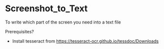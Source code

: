 # Screenshot_to_Text
To write which part of the screen you need into a text file

Prerequisites?
- Install tesseract from https://tesseract-ocr.github.io/tessdoc/Downloads
